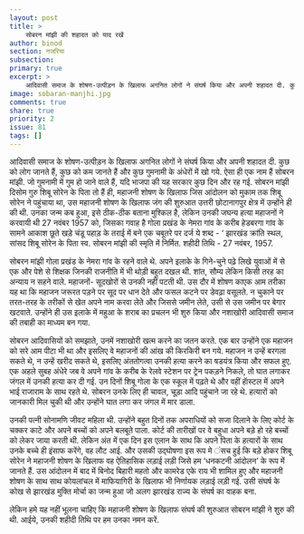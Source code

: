 ```yaml
---
layout: post
title: >
    सोबरन मांझी की शहादत को याद रखें
author: binod
section: नजरिया
subsection:
primary: true
excerpt: >
    आदिवासी समाज के शोषण-उत्पीड़न के खिलाफ अगनित लोगों ने संघर्ष किया और अपनी शहादत दी. कुछ को लोग जानते हैं, कुछ को कम जानते हैं और कुछ गुमनामी के अंधेरों में खो गये. ऐसा ही एक नाम हैं सोबरन मांझी.
image: sobaran-manjhi.jpg
comments: true
share: true
priority: 2
issue: 81
tags: []
---
```


आदिवासी समाज के शोषण-उत्पीड़न के खिलाफ अगनित लोगों ने संघर्ष किया और अपनी शहादत दी. कुछ को लोग जानते हैं, कुछ को कम जानते हैं और कुछ गुमनामी के अंधेरों में खो गये. ऐसा ही एक नाम हैं सोबरन मांझी. जो गुमनामी में गुम हो जाने वाले हैं, यदि भाजपा की यह सरकार कुछ दिन और रह गई. सोबरन मांझी दिसोम गुरु शिबू सोरेन के पिता तो हैं ही, महाजनी शोषण के खिलाफ जिस आंदोलन को मुकाम तक शिबू सोरेन ने पहुंचाया था, उस महाजनी शोषण के खिलाफ जंग की शुरुआत उत्तरी छोटानागपुर क्षेत्र में उन्होंने ही की थी. उनका जन्म कब हुआ, इसे ठीक-ठीक बताना मुश्किल है, लेकिन उनकी जघन्य हत्या महाजनों ने करवायी थी 27 नवंबर 1957 को, जिसका गवाह है गोला प्रखंड के नेमरा गांव के करीब हेडबरगा गांव के सामने आकाश छूते खड़े चंडू पहाड़ के तराई में बने एक चबूतरे पर दर्ज ये शब्द - ‘ झारखंड क्रांति स्थल, सांसद शिबू सोरेन के पिता स्व. सोबरन मांझी की स्मृति में निर्मित. शहीदी तिथि - 27 नवंबर, 1957.

सोबरन मांझी गोला प्रखंड के नेमरा गांव के रहने वाले थे. अपने इलाके के गिने-चुने पढ़े लिखे युवाओं में से एक और पेशे से शिक्षक जिनकी राजनीति में भी थोड़ी बहुत दखल थी. शांत, सौम्य लेकिन किसी तरह का अन्याय न सहने वाले. महाजनों- सूदखोरों से उनकी नहीं पटती थी. उस दौर में शोषण काएक आम तरीका यह था कि महाजन जरूरत पड़ने पर सूद पर धान देते और फसल कटने पर डेवढ़ा वसूलते. न चुकाने पर तरत-तरह के तरीकों से खेत अपने नाम करवा लेते और जिससे जमीन लेते, उसी से उस जमीन पर बेगार खटवाते. उन्होंने ही उस इलाके में महुआ के शराब का प्रचलन भी शुरु किया और नशाखोरी आदिवासी समाज की तबाही का माध्यम बन गया.

सोबरन आदिवासियों को समझाते, उनमें नशाखोरी खत्म करने का जतन करते. एक बार उन्होंने एक महाजन को सरे आम पीटा भी था और इसलिए वे महाजनों की आंख की किरकिरी बन गये. महाजन न उन्हें बरगला सकते थे, न उन्हें खरीद सकते थे, इसलिए अंततोगत्वा उनकी हत्या करने का षडयंत्र किया और सफल हुए. एक अहले सुबह अंधेरे जब वे अपने गांव के करीब के रेलवे स्टेशन पर ट्रेन पकड़ने निकले, तो घात लगाकर जंगल में उनकी हत्या कर दी गई. उन दिनों शिबू गोला के एक स्कूल में पढ़ते थे और वहीं हाॅस्टल में अपने भाई राजाराम के साथ रहते थे. सोबरन उनके लिए ही चावल, चूड़ा आदि पहुंचाने जा रहे थे. हत्यारों को जानकारी मिल चुकी थी और उन्होंने घात लगा कर जंगल में मार डाला.

उनकी पत्नी सोनामणि जीवट महिला थी. उन्होंने बहुत दिनों तक अपराधियों को सजा दिलाने के लिए कोर्ट के चक्कर काटे और अपने बच्चों को अपने बलबूते पाला. कोर्ट की तारीखों पर वे बहुधा अपने बड़े हो रहे बच्चों को लेकर जाया करती थी. लेकिन अंत में एक दिन इस एलान के साथ कि अपने पिता के हत्यारों के साथ उनके बच्चे ही इंसाफ करेंगे, वह लौट आई. और उसकी उद्घोषणा इस रूप मे ंसच हुई कि बड़े होकर शिबू सोरेन ने महाजनी शोषण के खिलाफ वह ऐतिहासिक लड़ाई लड़ी जिसे हम ‘धनकटनी आंदोलन’ के रूप में जानते हैं. उस आंदोलन में बाद में बिनोद बिहारी महतो और कामरेड एके राय भी शामिल हुए और महाजनी शोषण के साथ साथ कोयलांचल में माफियागिरी के खिलाफ भी निर्णायक लड़ाई लड़ी गई. उसी संघर्ष के कोख से झारखंड मुक्ति मोर्चा का जन्म हुआ जो अलग झारखंड राज्य के संघर्ष का वाहक बना.

लेकिन हमे यह नहीं भूलना चाहिए कि महाजनी शोषण के खिलाफ संघर्ष की शुरुआत सोबरन मांझी ने शुरु की थी. आईये, उनकी शहीदी तिथि पर हम उनका नमन करें.